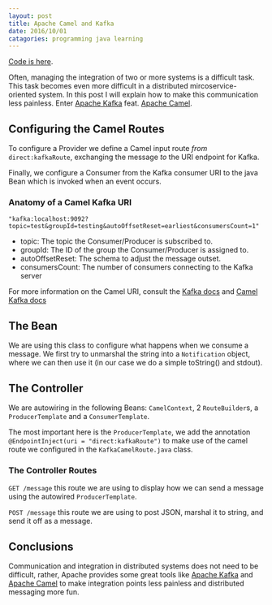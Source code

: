```yaml
---
layout: post
title: Apache Camel and Kafka
date: 2016/10/01
catagories: programming java learning
---
```


[Code is here](https://github.com/skylerto/apache-camel-kafka).

Often, managing the integration of two or more systems is a difficult task.
This task becomes even more difficult in a distributed mircoservice-oriented system.
In this post I will explain how to make this communication less painless.
Enter [Apache Kafka](http://kafka.apache.org) feat. [Apache Camel](http://camel.apache.org).

## Configuring the Camel Routes

<script src="https://gist.github.com/skylerto/f1c91e91be05399a8371194a031a35eb.js"></script>

To configure a Provider we define a Camel input route *from* `direct:kafkaRoute`,
exchanging the message *to* the URI endpoint for Kafka.

Finally, we configure a Consumer from the Kafka consumer URI to the java Bean
which is invoked when an event occurs.

### Anatomy of a Camel Kafka URI

```
"kafka:localhost:9092?topic=test&groupId=testing&autoOffsetReset=earliest&consumersCount=1"
```

- topic: The topic the Consumer/Producer is subscribed to.
- groupId: The ID of the group the Consumer/Producer is assigned to.
- autoOffsetReset: The schema to adjust the message outset.
- consumersCount: The number of consumers connecting to the Kafka server

For more information on the Camel URI, consult the [Kafka docs](http://kafka.apache.org/documentation.html) and [Camel Kafka docs](http://camel.apache.org/kafka.html)

## The Bean

<script src="https://gist.github.com/skylerto/03eab3394e367431245d111abaa84798.js"></script>

We are using this class to configure what happens when we consume a message. We
first try to unmarshal the string into a `Notification` object, where we can
then use it (in our case we do a simple toString() and stdout).

## The Controller

<script src="https://gist.github.com/skylerto/4f8feaaa2a2effd3219b3de56e7b7649.js"></script>

We are autowiring in the following Beans: `CamelContext`, 2 `RouteBuilder`s, a
`ProducerTemplate` and a `ConsumerTemplate`.

The most important here is the `ProducerTemplate`, we add the annotation
`@EndpointInject(uri = "direct:kafkaRoute")` to make use of the camel route we
configured in the `KafkaCamelRoute.java` class.


### The Controller Routes

`GET /message` this route we are using to display how we can send a message
using the autowired `ProducerTemplate`.

`POST /message` this route we are using to post JSON, marshal it to string, and
send it off as a message.

## Conclusions

Communication and integration in distributed systems does not need to be
difficult, rather, Apache provides some great tools like [Apache Kafka](http://kafka.apache.org)
and [Apache Camel](http://camel.apache.org) to make integration points
less painless and distributed messaging more fun.
